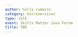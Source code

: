```yaml
---
author: holly cummins
category: microservices
type: talk
event: Skills Matter Java Forum
title: TBD
---
```

